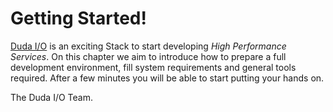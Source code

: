 # Getting Started!

[Duda I/O](http://duda.io) is an exciting Stack to start developing _High Performance Services_. On this chapter we aim to introduce how to prepare a full development environment, fill system requirements and general tools required. After a few minutes you will be able to start putting your hands on.

The Duda I/O Team.
